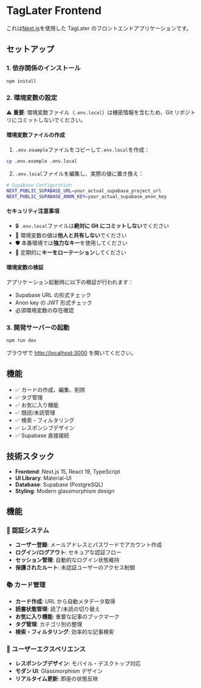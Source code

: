 # TagLater Frontend

これは[Next.js](https://nextjs.org)を使用した TagLater のフロントエンドアプリケーションです。

## セットアップ

### 1. 依存関係のインストール

```bash
npm install
```

### 2. 環境変数の設定

⚠️ **重要**: 環境変数ファイル（`.env.local`）は機密情報を含むため、Git リポジトリにコミットしないでください。

#### 環境変数ファイルの作成

1. `.env.example`ファイルをコピーして`.env.local`を作成：

```bash
cp .env.example .env.local
```

2. `.env.local`ファイルを編集し、実際の値に置き換え：

```bash
# Supabase Configuration
NEXT_PUBLIC_SUPABASE_URL=your_actual_supabase_project_url
NEXT_PUBLIC_SUPABASE_ANON_KEY=your_actual_supabase_anon_key
```

#### セキュリティ注意事項

- 🔒 `.env.local`ファイルは**絶対に Git にコミットしない**でください
- 🔑 環境変数の値は**他人と共有しない**でください
- 🛡️ 本番環境では**強力なキー**を使用してください
- 🔄 定期的に**キーをローテーション**してください

#### 環境変数の検証

アプリケーション起動時に以下の検証が行われます：

- Supabase URL の形式チェック
- Anon key の JWT 形式チェック
- 必須環境変数の存在確認

### 3. 開発サーバーの起動

```bash
npm run dev
```

ブラウザで [http://localhost:3000](http://localhost:3000) を開いてください。

## 機能

- ✅ カードの作成、編集、削除
- ✅ タグ管理
- ✅ お気に入り機能
- ✅ 既読/未読管理
- ✅ 検索・フィルタリング
- ✅ レスポンシブデザイン
- ✅ Supabase 直接接続

## 技術スタック

- **Frontend**: Next.js 15, React 19, TypeScript
- **UI Library**: Material-UI
- **Database**: Supabase (PostgreSQL)
- **Styling**: Modern glassmorphism design

## 機能

### 🔐 認証システム

- **ユーザー登録**: メールアドレスとパスワードでアカウント作成
- **ログイン/ログアウト**: セキュアな認証フロー
- **セッション管理**: 自動的なログイン状態維持
- **保護されたルート**: 未認証ユーザーのアクセス制御

### 📚 カード管理

- **カード作成**: URL から自動メタデータ取得
- **読書状態管理**: 読了/未読の切り替え
- **お気に入り機能**: 重要な記事のブックマーク
- **タグ管理**: カテゴリ別の整理
- **検索・フィルタリング**: 効率的な記事検索

### 🎨 ユーザーエクスペリエンス

- **レスポンシブデザイン**: モバイル・デスクトップ対応
- **モダン UI**: Glassmorphism デザイン
- **リアルタイム更新**: 即座の状態反映
